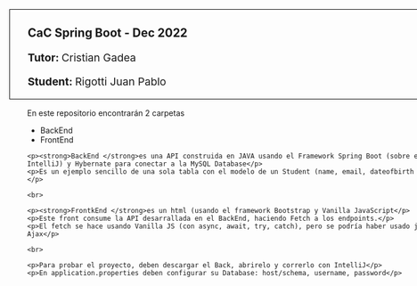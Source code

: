 <div class="container header">
    <h2>CaC Spring Boot - Dec 2022</h2>
    <p><strong>Tutor: </strong>Cristian Gadea</p>
    <p><strong>Student: </strong>Rigotti Juan Pablo</p>
</div>

<div class="container body">
    <p>En este repositorio encontrarán 2 carpetas</p>
    <ul>
        <li>BackEnd</li>
        <li>FrontEnd</li>
    </ul>

    <p><strong>BackEnd </strong>es una API construida en JAVA usando el Framework Spring Boot (sobre el IDE IntelliJ) y Hybernate para conectar a la MySQL Database</p>
    <p>Es un ejemplo sencillo de una sola tabla con el modelo de un Student (name, email, dateofbirth and age)</p>

    <br>

    <p><strong>FrontkEnd </strong>es un html (usando el framework Bootstrap y Vanilla JavaScript</p>
    <p>Este front consume la API desarrallada en el BackEnd, haciendo Fetch a los endpoints.</p>
    <p>El fetch se hace usando Vanilla JS (con async, await, try, catch), pero se podría haber usado jQuery con Ajax</p>

    <br>

    <p>Para probar el proyecto, deben descargar el Back, abrirelo y correrlo con IntelliJ</p>
    <p>En application.properties deben configurar su Database: host/schema, username, password</p>
</div>

<style>
    .container{
        width: 80vw;
        margin: 0 auto;
        margin-top: 1rem;
        padding: 0 2rem;
    }

    .header{
        border: 1px solid black;
    }

    .header p{
        font-size: 1.2rem;
    }
</style>